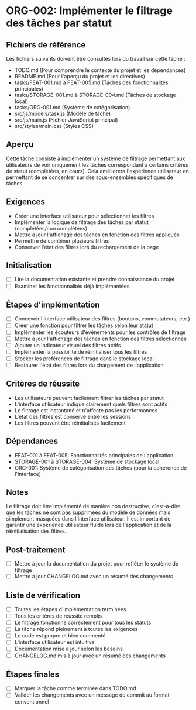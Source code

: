 # ORG-002: Implémenter le filtrage des tâches par statut

## Fichiers de référence
Les fichiers suivants doivent être consultés lors du travail sur cette tâche :
- TODO.md (Pour comprendre le contexte du projet et les dépendances)
- README.md (Pour l'aperçu du projet et les directives)
- tasks/FEAT-001.md à FEAT-005.md (Tâches des fonctionnalités principales)
- tasks/STORAGE-001.md à STORAGE-004.md (Tâches de stockage local)
- tasks/ORG-001.md (Système de catégorisation)
- src/js/models/task.js (Modèle de tâche)
- src/js/main.js (Fichier JavaScript principal)
- src/styles/main.css (Styles CSS)

## Aperçu
Cette tâche consiste à implémenter un système de filtrage permettant aux utilisateurs de voir uniquement les tâches correspondant à certains critères de statut (complétées, en cours). Cela améliorera l'expérience utilisateur en permettant de se concentrer sur des sous-ensembles spécifiques de tâches.

## Exigences
- Créer une interface utilisateur pour sélectionner les filtres
- Implémenter la logique de filtrage des tâches par statut (complétées/non complétées)
- Mettre à jour l'affichage des tâches en fonction des filtres appliqués
- Permettre de combiner plusieurs filtres
- Conserver l'état des filtres lors du rechargement de la page

## Initialisation
- [ ] Lire la documentation existante et prendre connaissance du projet
- [ ] Examiner les fonctionnalités déjà implémentées

## Étapes d'implémentation
- [ ] Concevoir l'interface utilisateur des filtres (boutons, commutateurs, etc.)
- [ ] Créer une fonction pour filtrer les tâches selon leur statut
- [ ] Implémenter les écouteurs d'événements pour les contrôles de filtrage
- [ ] Mettre à jour l'affichage des tâches en fonction des filtres sélectionnés
- [ ] Ajouter un indicateur visuel des filtres actifs
- [ ] Implémenter la possibilité de réinitialiser tous les filtres
- [ ] Stocker les préférences de filtrage dans le stockage local
- [ ] Restaurer l'état des filtres lors du chargement de l'application

## Critères de réussite
- Les utilisateurs peuvent facilement filtrer les tâches par statut
- L'interface utilisateur indique clairement quels filtres sont actifs
- Le filtrage est instantané et n'affecte pas les performances
- L'état des filtres est conservé entre les sessions
- Les filtres peuvent être réinitialisés facilement

## Dépendances
- FEAT-001 à FEAT-005: Fonctionnalités principales de l'application
- STORAGE-001 à STORAGE-004: Système de stockage local
- ORG-001: Système de catégorisation des tâches (pour la cohérence de l'interface)

## Notes
Le filtrage doit être implémenté de manière non destructive, c'est-à-dire que les tâches ne sont pas supprimées du modèle de données mais simplement masquées dans l'interface utilisateur. Il est important de garantir une expérience utilisateur fluide lors de l'application et de la réinitialisation des filtres.

## Post-traitement
- [ ] Mettre à jour la documentation du projet pour refléter le système de filtrage
- [ ] Mettre à jour CHANGELOG.md avec un résumé des changements

## Liste de vérification
- [ ] Toutes les étapes d'implémentation terminées
- [ ] Tous les critères de réussite remplis
- [ ] Le filtrage fonctionne correctement pour tous les statuts
- [ ] La tâche répond pleinement à toutes les exigences
- [ ] Le code est propre et bien commenté
- [ ] L'interface utilisateur est intuitive
- [ ] Documentation mise à jour selon les besoins
- [ ] CHANGELOG.md mis à jour avec un résumé des changements

## Étapes finales
- [ ] Marquer la tâche comme terminée dans TODO.md
- [ ] Valider les changements avec un message de commit au format conventionnel
